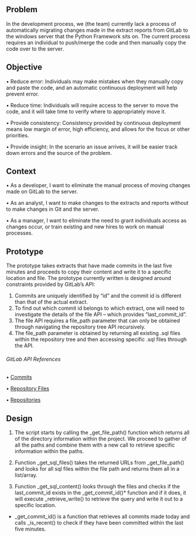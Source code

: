 ## Problem

In the development process, we (the team) currently lack a process of automatically migrating changes made in the extract reports from GitLab to the windows server that the Python Framework sits on. The current process requires an individual to push/merge the code and then manually copy the code over to the server.


## Objective

•	Reduce error: Individuals may make mistakes when they manually copy and paste the code, and an automatic continuous deployment will help prevent error.

•	Reduce time: Individuals will require access to the server to move the code, and it will take time to verify where to appropriately move it.

•	Provide consistency: Consistency provided by continuous deployment means low margin of error, high efficiency, and allows for the focus or other priorities.

•	Provide insight: In the scenario an issue arrives, it will be easier track down errors and the source of the problem.


## Context

•	As a developer, I want to eliminate the manual process of moving changes made on GitLab to the server.

•	As an analyst, I want to make changes to the extracts and reports without to make changes in Git and the server.

•	As a manager, I want to eliminate the need to grant individuals access as changes occur, or train existing and new hires to work on manual processes.


## Prototype

The prototype takes extracts that have made commits in the last five minutes and proceeds to copy their content and write it to a specific location and file. The prototype currently written is designed around constraints provided by GitLab’s API:
1.	Commits are uniquely identified by “id” and the commit id is different than that of the actual extract.
2.	To find out which commit id belongs to which extract, one will need to investigate the details of the file API – which provides “last_commit_id”.
3.	The file API requires a file_path parameter that can only be obtained through navigating the repository tree API recursively. 
4.	The file_path parameter is obtained by returning all existing .sql files within the repository tree and then accessing specific .sql files through the API. 

###### GitLab API References
• [Commits](https://docs.gitlab.com/ee/api/commits.html#list-repository-commits)

• [Repository Files](https://docs.gitlab.com/ee/api/repository_files.html)

• [Repositories](https://docs.gitlab.com/ee/api/repositories.html)



## Design

1.	The script starts by calling the _get_file_path() function which  returns all of the directory information within the project. We proceed to gather of all the paths and combine them with a new call to retrieve specific information within the paths. 

2.	Function _get_sql_files() takes the returned URLs from _get_file_path() and looks for all sql files within the file path and returns them all in a list/array.

3.	Function _get_sql_content() looks through the files and checks if the last_commit_id exists in the _get_commit_id()* function and if it does, it will execute _retrieve_write() to retrieve the query and write it out to a specific location.


*  _get_commit_id() is a function that retrieves all commits made today and calls _is_recent() to check if they have been committed within the last five minutes.
